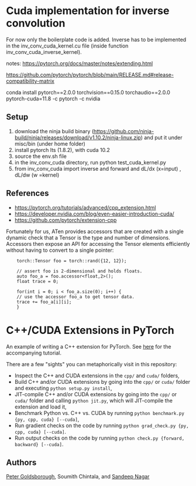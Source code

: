 # Cuda implementation for inverse convolution

For now only the boilerplate code is added. Inverse has to be implemented in the inv_conv_cuda_kernel.cu file (inside function inv_conv_cuda_inverse_kernel).

notes: https://pytorch.org/docs/master/notes/extending.html

https://github.com/pytorch/pytorch/blob/main/RELEASE.md#release-compatibility-matrix 

conda install pytorch==2.0.0 torchvision==0.15.0 torchaudio==2.0.0 pytorch-cuda=11.8 -c pytorch -c nvidia

## Setup
1. download the ninja build binary (https://github.com/ninja-build/ninja/releases/download/v1.10.2/ninja-linux.zip) and put it under misc/bin (under home folder) 
2. install pytorch lts (1.8.2), with cuda 10.2
3. source the env.sh file
4. in the inv_conv_cuda directory, run python test_cuda_kernel.py
5. from inv_conv_cuda import inverse and forward and dL/dx (x=input) , dL/dw (w =kernel)

## References
- https://pytorch.org/tutorials/advanced/cpp_extension.html
- https://developer.nvidia.com/blog/even-easier-introduction-cuda/
- https://github.com/pytorch/extension-cpp


Fortunately for us, ATen provides accessors that are created with a single dynamic check that a Tensor is the type and number of dimensions. Accessors then expose an API for accessing the Tensor elements efficiently without having to convert to a single pointer:

        torch::Tensor foo = torch::rand({12, 12});

        // assert foo is 2-dimensional and holds floats.
        auto foo_a = foo.accessor<float,2>();
        float trace = 0;

        for(int i = 0; i < foo_a.size(0); i++) {
        // use the accessor foo_a to get tensor data.
        trace += foo_a[i][i];
        }

# C++/CUDA Extensions in PyTorch

An example of writing a C++ extension for PyTorch. See
[here](http://pytorch.org/tutorials/advanced/cpp_extension.html) for the accompanying tutorial.

There are a few "sights" you can metaphorically visit in this repository:

- Inspect the C++ and CUDA extensions in the `cpp/` and `cuda/` folders,
- Build C++ and/or CUDA extensions by going into the `cpp/` or `cuda/` folder and executing `python setup.py install`,
- JIT-compile C++ and/or CUDA extensions by going into the `cpp/` or `cuda/` folder and calling `python jit.py`, which will JIT-compile the extension and load it,
- Benchmark Python vs. C++ vs. CUDA by running `python benchmark.py {py, cpp, cuda} [--cuda]`,
- Run gradient checks on the code by running `python grad_check.py {py, cpp, cuda} [--cuda]`.
- Run output checks on the code by running `python check.py {forward, backward} [--cuda]`.

## Authors

[Peter Goldsborough](https://github.com/goldsborough), Soumith Chintala, and [Sandeep Nagar](github.com/naagar)